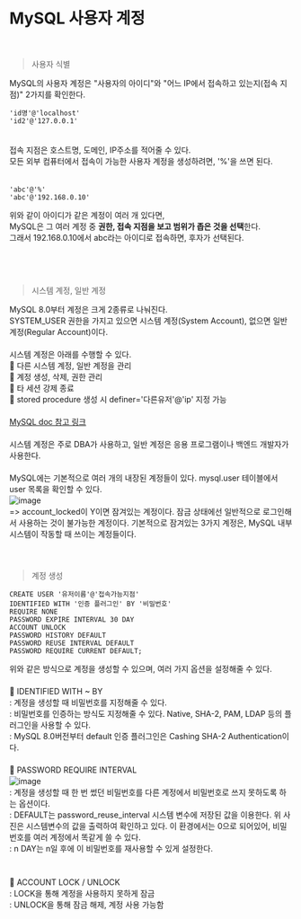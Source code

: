 # MySQL 사용자 계정
　   
> 사용자 식별

MySQL의 사용자 계정은 "사용자의 아이디"와 "어느 IP에서 접속하고 있는지(접속 지점)" 2가지를 확인한다.　   
~~~
'id명'@'localhost'
'id2'@'127.0.0.1'
~~~
　   
접속 지점은 호스트명, 도메인, IP주소를 적어줄 수 있다.　   
모든 외부 컴퓨터에서 접속이 가능한 사용자 계정을 생성하려면, '%'을 쓰면 된다. 　   
　   
~~~
'abc'@'%'
'abc'@'192.168.0.10'
~~~
위와 같이 아이디가 같은 계정이 여러 개 있다면,　   
MySQL은 그 여러 계정 중 **권한, 접속 지점을 보고 범위가 좁은 것을 선택**한다.　   
그래서 192.168.0.10에서 abc라는 아이디로 접속하면, 후자가 선택된다.　   
　   
　   
　   
> 시스템 계정, 일반 계정

MySQL 8.0부터 계정은 크게 2종류로 나눠진다.　   
SYSTEM_USER 권한을 가지고 있으면 시스템 계정(System Account), 없으면 일반 계정(Regular Account)이다.　   
　   
시스템 계정은 아래를 수행할 수 있다.　   
💙 다른 시스템 계정, 일반 계정을 관리　   
💙 계정 생성, 삭제, 권한 관리　   
💙 타 세션 강제 종료　   
💙 stored procedure 생성 시 definer='다른유저'@'ip' 지정 가능　   
　   
[MySQL doc 참고 링크](https://dev.mysql.com/doc/mysql-security-excerpt/8.0/en/account-categories.html)　   
　   
시스템 계정은 주로 DBA가 사용하고, 일반 계정은 응용 프로그램이나 백엔드 개발자가 사용한다.　   
　   
MySQL에는 기본적으로 여러 개의 내장된 계정들이 있다. mysql.user 테이블에서 user 목록을 확인할 수 있다.　   
![image](https://github.com/inpink/CS_Database_Study/assets/108166692/2c93cad1-2166-49a5-96d3-58f6694bf6a6)　   
=> account_locked이 Y이면 잠겨있는 계정이다. 잠금 상태에선 일반적으로 로그인해서 사용하는 것이 불가능한 계정이다. 기본적으로 잠겨있는 3가지 계정은, MySQL 내부 시스템이 작동할 때 쓰이는 계정들이다.　   
　   
　   
> 계정 생성

~~~
CREATE USER '유저이름'@'접속가능지점'
IDENTIFIED WITH '인증 플러그인' BY '비밀번호'
REQUIRE NONE
PASSWORD EXPIRE INTERVAL 30 DAY
ACCOUNT UNLOCK
PASSWORD HISTORY DEFAULT
PASSWORD REUSE INTERVAL DEFAULT
PASSWORD REQUIRE CURRENT DEFAULT;
~~~
위와 같은 방식으로 계정을 생성할 수 있으며, 여러 가지 옵션을 설정해줄 수 있다.　   
　   
🤎 IDENTIFIED WITH ~ BY　   
  : 계정을 생성할 때 비밀번호를 지정해줄 수 있다. 　   
  : 비밀번호를 인증하는 방식도 지정해줄 수 있다. Native, SHA-2, PAM, LDAP 등의 플러그인을 사용할 수 있다. 　   
  : MySQL 8.0버전부터 default 인증 플러그인은 Cashing SHA-2 Authentication이다. 　   
　   
🤎 PASSWORD REQUIRE INTERVAL　   
![image](https://github.com/inpink/CS_Database_Study/assets/108166692/ce23ab78-d115-4eaa-a2c8-bb44843a45b6)　   
  : 계정을 생성할 때 한 번 썼던 비밀번호를 다른 계정에서 비밀번호로 쓰지 못하도록 하는 옵션이다. 　   
  : DEFAULT는 password_reuse_interval 시스템 변수에 저장된 값을 이용한다. 위 사진은 시스템변수의 값을 출력하여 확인하고 있다. 이 환경에서는 0으로 되어있어, 비밀번호를 여러 계정에서 똑같게 쓸 수 있다. 　   
  : n DAY는 n일 후에 이 비밀번호를 재사용할 수 있게 설정한다.　   
　   
　   
🤎 ACCOUNT LOCK / UNLOCK　   
  : LOCK을 통해 계정을 사용하지 못하게 잠금　   
  : UNLOCK을 통해 잠금 해제, 계정 사용 가능함　   
　   
　   


